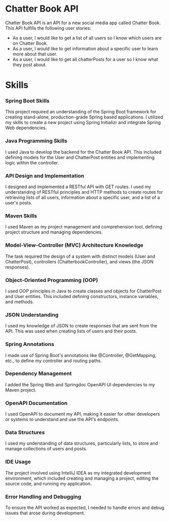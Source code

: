 # Chatter Book API
Chatter Book API is an API for a new social media app called Chatter Book. This API fulfills the following user stories:
* As a user, I would like to get a list of all users so I know which users are on Chatter Book.
* As a user, I would like to get information about a specific user to learn more about that user.
* As a user, I would like to get all chatterPosts for a user so I know what they post about.

# Skills

### Spring Boot Skills
This project required an understanding of the Spring Boot framework for creating stand-alone, production-grade Spring based applications.
I utilized my skills to create a new project using Spring Initializr and integrate Spring Web dependencies.

### Java Programming Skills
I used Java to develop the backend for the Chatter Book API.
This included defining models for the User and ChatterPost entities and implementing logic within the controller.

### API Design and Implementation
I designed and implemented a RESTful API with GET routes.
I used my understanding of RESTful principles and HTTP methods to create routes for retrieving lists of all users, information about a specific user, and a list of a user's posts.

### Maven Skills
I used Maven as my project management and comprehension tool, defining project structure and managing dependencies.

### Model-View-Controller (MVC) Architecture Knowledge
The task required the design of a system with distinct models (User and ChatterPost), controllers (ChatterbookController), and views (the JSON responses).

### Object-Oriented Programming (OOP)
I used OOP principles in Java to create classes and objects for ChatterPost and User entities.
This included defining constructors, instance variables, and methods.

### JSON Understanding
I used my knowledge of JSON to create responses that are sent from the API.
This was used when creating lists of users and their posts.

### Spring Annotations
I made use of Spring Boot's annotations like @Controller, @GetMapping, etc., to define my controller and routing paths.

### Dependency Management
I added the Spring Web and Springdoc OpenAPI UI dependencies to my Maven project.

### OpenAPI Documentation
I used OpenAPI to document my API, making it easier for other developers or systems to understand and use the API's endpoints.

### Data Structures
I used my understanding of data structures, particularly lists, to store and manage collections of users and posts.

### IDE Usage
The project involved using IntelliJ IDEA as my integrated development environment, which included creating and managing a project, editing the source code, and running my application.

### Error Handling and Debugging
To ensure the API worked as expected, I needed to handle errors and debug issues that arose during development.
